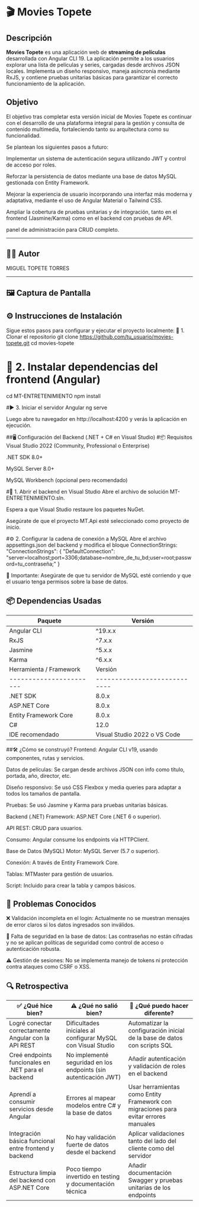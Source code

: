 # 🎬 Movies Topete

## Descripción

**Movies Topete** es una aplicación web de **streaming de películas** desarrollada con Angular CLI 19. La aplicación permite a los usuarios explorar una lista de películas y series, cargadas desde archivos JSON locales. Implementa un diseño responsivo, maneja asincronía mediante RxJS, y contiene pruebas unitarias básicas para garantizar el correcto funcionamiento de la aplicación.

## Objetivo

El objetivo tras completar esta versión inicial de Movies Topete es continuar con el desarrollo de una plataforma integral para la gestión y consulta de contenido multimedia, fortaleciendo tanto su arquitectura como su funcionalidad.

Se plantean los siguientes pasos a futuro:

Implementar un sistema de autenticación segura utilizando JWT y control de acceso por roles.

Reforzar la persistencia de datos mediante una base de datos MySQL gestionada con Entity Framework.

Mejorar la experiencia de usuario incorporando una interfaz más moderna y adaptativa, mediante el uso de Angular Material o Tailwind CSS.

Ampliar la cobertura de pruebas unitarias y de integración, tanto en el frontend (Jasmine/Karma) como en el backend con pruebas de API.

panel de administración para CRUD completo.

---

## 🙋‍♂️ Autor

MIGUEL TOPETE TORRES

---

## 🖼️ Captura de Pantalla





## ⚙️ Instrucciones de Instalación
Sigue estos pasos para configurar y ejecutar el proyecto localmente:
🚀 1. Clonar el repositorio
git clone https://github.com/tu_usuario/movies-topete.git
cd movies-topete

# 🧩 2. Instalar dependencias del frontend (Angular)
cd MT-ENTRETENIMIENTO
npm install

#▶️ 3. Iniciar el servidor Angular
ng serve

Luego abre tu navegador en http://localhost:4200 y verás la aplicación en ejecución.

##🖥️ Configuración del Backend (.NET + C# en Visual Studio)
#📦 Requisitos
Visual Studio 2022 (Community, Professional o Enterprise)

.NET SDK 8.0+

MySQL Server 8.0+

MySQL Workbench (opcional pero recomendado)

#🔧 1. Abrir el backend en Visual Studio
Abre el archivo de solución MT-ENTRETENIMIENTO.sln.

Espera a que Visual Studio restaure los paquetes NuGet.

Asegúrate de que el proyecto MT.Api esté seleccionado como proyecto de inicio.

#⚙️ 2. Configurar la cadena de conexión a MySQL
Abre el archivo appsettings.json del backend y modifica el bloque ConnectionStrings:
"ConnectionStrings": {
  "DefaultConnection": "server=localhost;port=3306;database=nombre_de_tu_bd;user=root;password=tu_contraseña;"
}

🛑 Importante: Asegúrate de que tu servidor de MySQL esté corriendo y que el usuario tenga permisos sobre la base de datos.





## 📦 Dependencias Usadas
| Paquete              | Versión |
| -------------------- | ------- |
| Angular CLI          | ^19.x.x |
| RxJS                 | ^7.x.x  |
| Jasmine              | ^5.x.x  |
| Karma                | ^6.x.x  |
| Herramienta / Framework | Versión                      |
| ----------------------- | ---------------------------- |
| .NET SDK                | 8.0.x                        |
| ASP.NET Core            | 8.0.x                        |
| Entity Framework Core   | 8.0.x                        |
| C#                      | 12.0                         |
| IDE recomendado         | Visual Studio 2022 o VS Code |


##🛠️ ¿Cómo se construyó?
Frontend: Angular CLI v19, usando componentes, rutas y servicios.

Datos de películas: Se cargan desde archivos JSON con info como título, portada, año, director, etc.

Diseño responsivo: Se usó CSS Flexbox y media queries para adaptar a todos los tamaños de pantalla.

Pruebas: Se usó Jasmine y Karma para pruebas unitarias básicas.

Backend (.NET)
Framework: ASP.NET Core (.NET 6 o superior).

API REST: CRUD para usuarios.

Consumo: Angular consume los endpoints vía HTTPClient.

Base de Datos (MySQL)
Motor: MySQL Server (5.7 o superior).

Conexión: A través de Entity Framework Core.

Tablas: MTMaster para gestión de usuarios.

Script: Incluido para crear la tabla y campos básicos.


## 🐞 Problemas Conocidos
❌ Validación incompleta en el login: Actualmente no se muestran mensajes de error claros si los datos ingresados son inválidos.

🔐 Falta de seguridad en la base de datos: Las contraseñas no están cifradas y no se aplican políticas de seguridad como control de acceso o autenticación robusta.

⚠️ Gestión de sesiones: No se implementa manejo de tokens ni protección contra ataques como CSRF o XSS.


## 🔍 Retrospectiva

| ✅ ¿Qué hice bien?                                     | ⚠️ ¿Qué no salió bien?                                           | 🔄 ¿Qué puedo hacer diferente?                                                       |
| ----------------------------------------------------- | ---------------------------------------------------------------- | ------------------------------------------------------------------------------------ |
| Logré conectar correctamente Angular con la API REST  | Dificultades iniciales al configurar MySQL con Visual Studio     | Automatizar la configuración inicial de la base de datos con scripts SQL             |
| Creé endpoints funcionales en .NET para el backend    | No implementé seguridad en los endpoints (sin autenticación JWT) | Añadir autenticación y validación de roles en el backend                             |
| Aprendí a consumir servicios desde Angular            | Errores al mapear modelos entre C# y la base de datos            | Usar herramientas como Entity Framework con migraciones para evitar errores manuales |
| Integración básica funcional entre frontend y backend | No hay validación fuerte de datos desde el backend               | Aplicar validaciones tanto del lado del cliente como del servidor                    |
| Estructura limpia del backend con ASP.NET Core        | Poco tiempo invertido en testing y documentación técnica         | Añadir documentación Swagger y pruebas unitarias de los endpoints                    |

